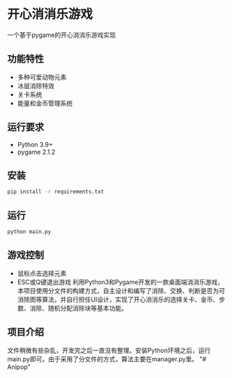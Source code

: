 # 开心消消乐游戏

一个基于pygame的开心消消乐游戏实现

## 功能特性
- 多种可爱动物元素
- 冰层消除特效
- 关卡系统
- 能量和金币管理系统

## 运行要求
- Python 3.9+
- pygame 2.1.2

## 安装
```bash
pip install -r requirements.txt
```

## 运行
```bash
python main.py
```

## 游戏控制
- 鼠标点击选择元素
- ESC或Q键退出游戏
利用Python3和Pygame开发的一款桌面端消消乐游戏，本项目使用分文件的构建方式，自主设计和编写了消除、交换、判断是否为可消除图等算法，并自行担任UI设计，实现了开心消消乐的选择关卡、金币、步数、消除、随机分配消除块等基本功能。

## 项目介绍
文件稍微有些杂乱，开发完之后一直没有整理。安装Python环境之后，运行main.py即可。由于采用了分文件的方式，算法主要在manager.py里。
"# Anipop" 
